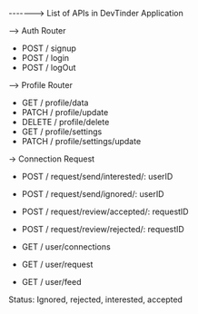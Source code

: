 -------> List of APIs in DevTinder Application


--> Auth Router
- POST / signup
- POST / login
- POST / logOut

--> Profile Router
- GET / profile/data
- PATCH / profile/update
- DELETE / profile/delete
- GET / profile/settings
- PATCH / profile/settings/update

-> Connection Request
- POST / request/send/interested/: userID
- POST / request/send/ignored/: userID
- POST / request/review/accepted/: requestID
- POST / request/review/rejected/: requestID

- GET / user/connections
- GET / user/request
- GET / user/feed

Status: Ignored, rejected, interested, accepted



